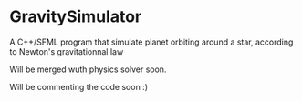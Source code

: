 # GravitySimulator
A C++/SFML program that simulate planet orbiting around a star, according to Newton's gravitationnal law

Will be merged wuth physics solver soon.

Will be commenting the code soon :)
